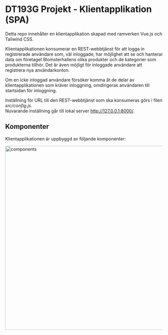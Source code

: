 # DT193G Projekt - Klientapplikation (SPA)
Detta repo innehåller en klientapplikation skapad med ramverken Vue.js och Tailwind CSS.

Klientapplikationen konsumerar en REST-webbtjänst för att logga in registrerade användare som, väl inloggade, har möjlighet att se och hanterar data om företaget Blomsterhallens olika produkter och de kategorier som produkterna tillhör. Det är även möjligt för inloggade användare att registrera nya användarkonton. 

Om en icke inloggad användare försöker komma åt de delar av klientapplikationen som kräver inloggning, omdirigeras användaren till startsidan för inloggning.

Inställning för URL till den REST-webbtjänst som ska konsumeras görs i filen *src/config.js*.  
Nuvarande inställning går till lokal server http://127.0.0.1:8000/.

## Komponenter
Klientapplikationen är uppbyggd av följande komponenter:

<img width="587" alt="components" src="https://github.com/Webbutvecklings-programmet/projekt---klient-applikation-peing22/assets/122534725/0fa8ba0b-1a37-43f7-85c4-e63582d98071">
